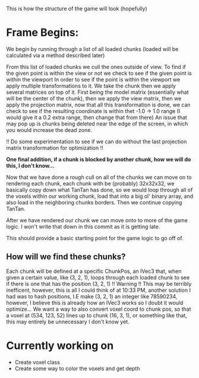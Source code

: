 This is how the structure of the game will look (hopefully)

# Frame Begins:

We begin by running through a list of all loaded chunks (loaded will be calculated via a method described later)

From this list of loaded chunks we cull the ones outside of view.
To find if the given point is within the view or not we check to see if the given point is within the viewport
In order to see if the point is within the viewport we apply multiple transformations to it.
We take the chunk then we apply several matrices on top of it. First being the model matrix (essentially what will be the center of the chunk),
then we apply the view matrix, then we apply the projection matrix, now that all this transformation is done, we can check to see if the
resulting coordinate is within thet -1.0 -> 1.0 range (I would give it a 0.2 extra range, then change that from there)
An issue that may pop up is chunks being deleted near the edge of the screen, in which you would increase the dead zone.

!! Do some experimentation to see if we can do without the last projection matrix transformation for optimization !!

**One final addition, if a chunk is blocked by another chunk, how we will do this, I don't know...**

Now that we have done a rough cull on all of the chunks we can move on to rendering each chunk, each chunk with be (probably) 32x32x32,
we basically copy down what TanTan has done, so we would loop through all of the voxels within our working chunk, load that into a big ol'
binary array, and also load in the neighboring chunks borders. Then we continue copying TanTan.

After we have rendered our chunk we can move onto to more of the game logic. I won't write that down in this commit as it is getting late.

This should provide a basic starting point for the game logic to go off of.

## How will we find these chunks?

Each chunk will be defined at a specific ChunkPos, an IVec3 that, when given a certain value, like (3, 2, 1), loops through each loaded chunk
to see if there is one that has the position (3, 2, 1)
!! Warning !! This may be terribly inefficent, however, this is all I could think of at 10:33 PM, another solution I had was to hash positions,
I.E make (3, 2, 1) an integer like 78590234, however, I believe this is already how an IVec3 works so I doubt it would optimize...
We want a way to also convert voxel coord to chunk pos, so that a voxel at (534, 123, 52) lines up to chunk (16, 3, 1), or something like that,
this may entirely be unnecessary I don't know yet.

# Currently working on

- Create voxel class
- Create some way to color the voxels and get depth